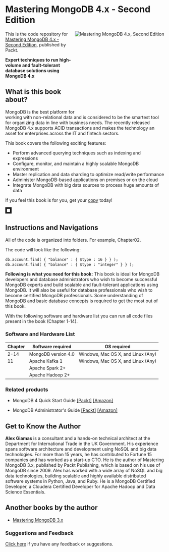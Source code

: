 # Mastering MongoDB 4.x - Second Edition

<a href="https://www2.packtpub.com/big-data-and-business-intelligence/mastering-mongodb-4x-second-edition?utm_source=github&utm_medium=repository&utm_campaign=9781789617870"><img src="https://d1ldz4te4covpm.cloudfront.net/sites/default/files/imagecache/ppv4_main_book_cover/B12072_MockupCover.png" alt="Mastering MongoDB 4.x, Second Edition" height="256px" align="right"></a>

This is the code repository for [Mastering MongoDB 4.x - Second Edition](https://www2.packtpub.com/big-data-and-business-intelligence/mastering-mongodb-4x-second-edition?utm_source=github&utm_medium=repository&utm_campaign=9781789617870), published by Packt.

**Expert techniques to run high-volume and fault-tolerant database solutions using MongoDB 4.x**

## What is this book about?
MongoDB is the best platform for working with non-relational data and is considered to be the smartest tool for organizing data in line with business needs. The recently released MongoDB 4.x supports ACID transactions and makes the technology an asset for enterprises across the IT and fintech sectors. 

This book covers the following exciting features:
* Perform advanced querying techniques such as indexing and expressions
* Configure, monitor, and maintain a highly scalable MongoDB environment 
* Master replication and data sharding to optimize read/write performance 
* Administer MongoDB-based applications on premises or on the cloud 
* Integrate MongoDB with big data sources to process huge amounts of data 

If you feel this book is for you, get your [copy](https://www.amazon.com/dp/1789617871) today!

<a href="https://www.packtpub.com/?utm_source=github&utm_medium=banner&utm_campaign=GitHubBanner"><img src="https://raw.githubusercontent.com/PacktPublishing/GitHub/master/GitHub.png" 
alt="https://www.packtpub.com/" border="5" /></a>


## Instructions and Navigations
All of the code is organized into folders. For example, Chapter02.

The code will look like the following:
```
db.account.find( { "balance" : { $type : 16 } } );
db.account.find( { "balance" : { $type : "integer" } } );
```

**Following is what you need for this book:**
This book is ideal for MongoDB developers and database administrators who wish to become successful MongoDB experts and build scalable and fault-tolerant applications using MongoDB. It will also be useful for database professionals who wish to become certified MongoDB professionals. Some understanding of MongoDB and basic database concepts is required to get the most out of this book.

With the following software and hardware list you can run all code files present in the book (Chapter 1-14).

### Software and Hardware List

| Chapter  | Software required                   | OS required                        |
| -------- | ------------------------------------| -----------------------------------|
| 2-14     | MongoDB version 4.0                 | Windows, Mac OS X, and Linux (Any) |
| 11       | Apache Kafka 1                      | Windows, Mac OS X, and Linux (Any) |
|          | Apache Spark 2+                     |                                    |
|          | Apache Hadoop 2+                    |                                    |
        




### Related products
* MongoDB 4 Quick Start Guide [[Packt]](https://prod.packtpub.com/in/big-data-and-business-intelligence/mongodb-4-quick-start-guide?utm_source=github&utm_medium=repository&utm_campaign=9781789343533) [[Amazon]](https://www.amazon.com/dp/1789343534)

* MongoDB Administrator's Guide [[Packt]](https://prod.packtpub.com/in/big-data-and-business-intelligence/mongodb-administrators-guide?utm_source=github&utm_medium=repository&utm_campaign=9781787126480) [[Amazon]](https://www.amazon.com/dp/178712648X)

## Get to Know the Author

**Alex Giamas** is a consultant and a hands-on technical architect at the Department for International Trade in the UK Government. His experience spans software architecture and development using NoSQL and big data technologies. For more than 15 years, he has contributed to Fortune 15 companies and has worked as a start-up CTO. He is the author of Mastering MongoDB 3.x, published by Packt Publishing, which is based on his use of MongoDB since 2009. Alex has worked with a wide array of NoSQL and big data technologies, building scalable and highly available distributed software systems in Python, Java, and Ruby. He is a MongoDB Certified Developer, a Cloudera Certified Developer for Apache Hadoop and Data Science Essentials.



## Another books by the author
* [	Mastering MongoDB 3.x](https://prod.packtpub.com/in/big-data-and-business-intelligence/mastering-mongodb-3x?utm_source=github&utm_medium=repository&utm_campaign=9781783982608)

### Suggestions and Feedback
[Click here](https://docs.google.com/forms/d/e/1FAIpQLSdy7dATC6QmEL81FIUuymZ0Wy9vH1jHkvpY57OiMeKGqib_Ow/viewform) if you have any feedback or suggestions.


